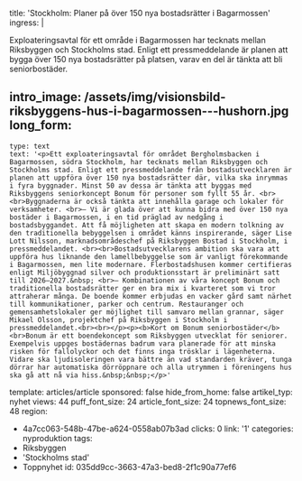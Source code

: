 title: 'Stockholm: Planer på över 150 nya bostadsrätter i Bagarmossen'
ingress: |
  <p>Exploateringsavtal för ett område i Bagarmossen har tecknats mellan Riksbyggen och Stockholms stad. Enligt ett pressmeddelande är planen att bygga över 150 nya bostadsrätter på platsen, varav en del är tänkta att bli seniorbostäder.
  </p>
  
intro_image: /assets/img/visionsbild-riksbyggens-hus-i-bagarmossen---hushorn.jpg
long_form:
  -
    type: text
    text: '<p>Ett exploateringsavtal för området Bergholmsbacken i Bagarmossen, södra Stockholm, har tecknats mellan Riksbyggen och Stockholms stad. Enligt ett pressmeddelande från bostadsutvecklaren är planen att uppföra över 150 nya bostadsrätter där, vilka ska inrymmas i fyra byggnader. Minst 50 av dessa är tänkta att byggas med Riksbyggens seniorkoncept Bonum för personer som fyllt 55 år. <br><br>Byggnaderna är också tänkta att innehålla garage och lokaler för verksamheter. <br>– Vi är glada över att kunna bidra med över 150 nya bostäder i Bagarmossen, i en tid präglad av nedgång i bostadsbyggandet. Att få möjligheten att skapa en modern tolkning av den traditionella bebyggelsen i området känns inspirerande, säger Lise Lott Nilsson, marknadsområdeschef på Riksbyggen Bostad i Stockholm, i pressmeddelandet. <br><br>Bostadsutvecklarens ambition ska vara att uppföra hus liknande den lamellbebyggelse som är vanligt förekommande i Bagarmossen, men lite modernare. Flerbostadshusen kommer certifieras enligt Miljöbyggnad silver och produktionsstart är preliminärt satt till 2026–2027.&nbsp; <br>– Kombinationen av våra koncept Bonum och traditionella bostadsrätter ger en bra mix i kvarteret som vi tror attraherar många. De boende kommer erbjudas en vacker gård samt närhet till kommunikationer, parker och centrum. Restauranger och gemensamhetslokaler ger möjlighet till samvaro mellan grannar, säger Mikael Olsson, projektchef på Riksbyggen i Stockholm i pressmeddelandet.<br><br></p><p><b>Kort om Bonum seniorbostäder</b><br>Bonum är ett boendekoncept som Riksbyggen utvecklat för seniorer. Exempelvis uppges bostädernas badrum vara planerade för att minska risken för fallolyckor och det finns inga trösklar i lägenheterna. Vidare ska ljudisoleringen vara bättre än vad standarden kräver, tunga dörrar har automatiska dörröppnare och alla utrymmen i föreningens hus ska gå att nå via hiss.&nbsp;&nbsp;</p>'
template: articles/article
sponsored: false
hide_from_home: false
artikel_typ: nyhet
views: 44
puff_font_size: 24
article_font_size: 24
topnews_font_size: 48
region:
  - 4a7cc063-548b-47be-a624-0558ab07b3ad
clicks: 0
link: '1'
categories: nyproduktion
tags:
  - Riksbyggen
  - 'Stockholms stad'
  - Toppnyhet
id: 035dd9cc-3663-47a3-bed8-2f1c90a77ef6

